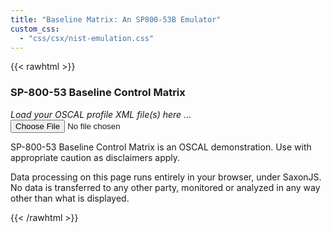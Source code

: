 ```yaml
---
title: "Baseline Matrix: An SP800-53B Emulator"
custom_css:
  - "css/csx/nist-emulation.css"
---
```


{{< rawhtml >}}
<script src="../lib/Saxon-JS-2.2/SaxonJS2.js"></script>
<script>

window.onload = function () {
      SaxonJS.transform({
        sourceLocation: "NIST_SP-800-53_rev5_catalog.xml",
        stylesheetLocation: "profile-matrix.sef.json",
        initialTemplate: "initialize"
      },"async");
    }
    
function applyTransform(fileSet) {
  for (const eachFile of fileSet) {
    let frdr = new FileReader();
    frdr.onload = function () {
      SaxonJS.transform({
        sourceText: frdr.result,
        stylesheetLocation: "profile-matrix.sef.json",
        initialTemplate: "amend-table",
        stylesheetParams: {
          "fileName": eachFile.name
        }
      },"async")
    }
    frdr.readAsText(eachFile);
  }
}
</script>
<style type="text/css" xml:space="preserve">
  a { color: inherit; text-decoration: none }
  a:hover { text-decoration: underline }
</style>
<div id="bxheader">
  <h3 id="page-title" onclick="void(0)">SP-800-53 Baseline Control Matrix</h3>
  <p style="font-style: italic">Load your OSCAL profile XML file(s) here ... <input
      type="file" accept=".xml,text/xml"
      id="stampfile" name="stampfile" title="Drop XML"
      onchange="applyTransform(this.files)" /></p>
</div>
<div id="file-roster">
    
</div>
<div id="family-directory">
    
</div>
<div id="bxbody">
      <!--<p>body</p>-->
</div>
<div id="bxfooter">
    <p>SP-800-53 Baseline Control Matrix is an <a href="https://pages.nist.gov/OSCAL/">OSCAL</a> demonstration. Use with appropriate caution as disclaimers apply.</p>
    <p>Data processing on this page runs entirely in your browser, under <a href="https://www.saxonica.com/saxon-js/index.xml">SaxonJS</a>. No data is transferred to any other party, monitored or analyzed in any way other than what is displayed.</p>
</div>
{{< /rawhtml >}}
